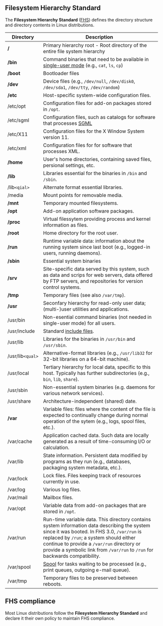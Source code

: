 ## Filesystem Hierarchy Standard

The **Filesystem Hierarchy Standard** ([FHS](https://en.wikipedia.org/wiki/Filesystem_Hierarchy_Standard)) defines the directory structure and directory contents in Linux distributions.

| Directory | Description |
| --------- | ----------- |
| **/**       | Primary hierarchy root - Root directory of the entire file system hierarchy |
| **/bin** | Command binaries that need to be available in [single-user mode](https://en.wikipedia.org/wiki/Single-user_mode) (e.g., `cat`, `ls`, `cp`) |
| **/boot** | Bootloader files |
| **/dev** | Device files (e.g., `/dev/null`, `/dev/disk0`, `/dev/sda1`, `/dev/tty`, `/dev/random`) |
| **/etc** | Host-specific system-wide configuration files. |
| /etc/opt | Configuration files for add-on packages stored in `/opt`. |
| /etc/sgml | Configuration files, such as catalogs for software that processes [SGML](https://en.wikipedia.org/wiki/Standard_Generalized_Markup_Language) |
| /etc/X11 | Configuration files for the X Window System version 11. |
| /etc/xml | Configuration files for for software that processes XML. |
| **/home**    | User's home directories, containing saved files, persional settings, etc. |
| **/lib**     | Libraries essential for the binaries in `/bin` and `/sbin`. |
| /lib`<qial>` | Alternate format essential libraries. |
| /media | Mount points for removable media. |
| **/mnt**    | Temporary mounted filesystems. |
| **/opt**    | Add-on application software packages. |
| **/proc**   | Virtual filessytem providing process and kernel information as files. |
| **/root**   | Home directory for the root user. |
| **/run**    | Runtime variable data: information about the running system since last boot (e.g., logged-in users, running daemons).
| **/sbin**   | Essential system binaries |
| **/srv**    | Site-specific data served by this system, such as data and scrips for web servers, data offered by FTP servers, and repositories for version control systems. |
| **/tmp**    | Temporary files (see also `/var/tmp`). |
| **/usr**    | Seconfary hierarchy for read-only user data; (multi-)user utilities and applications. |
| /usr/bin | Non-esential command binaries (not needed in single-user mode) for all users. |
| /usr/include | Standard [include files](https://en.wikipedia.org/wiki/Include_directive). |
| /usr/lib  | Libraries for the binaries in `/usr/bin` and `/usr/sbin`. |
| /usr/lib`<qual>` | Alternative-format libraries (e.g., `/usr/lib32` for 32-bit libraries on a 64-bit machine). |
| /usr/local | Tertiary hierarchy for local data, specific to this host. Typically has further subdirectories (e.g., `bin`, `lib`, `share`). |
| /usr/sbin | Non-essential system binaries (e.g. daemons for various network services). |
| /usr/share | Architecture-independent (shared) date. |
| **/var** | Variable files: files where the content of the file is expected to continually change during normal operation of the sytem (e.g., logs, spool files, etc.). |
| /var/cache | Application cached data. Such data are locally generated as a result of time-consuming I/O or calculation.
| /var/lib   | State information. Persistent data modified by programs as they run (e.g., databases, packaging system metadata, etc.). |
| /var/lock  | Lock files. Files keeping track of resources currently in use. |
| /var/log   | Various log files. |
| /var/mail  | Mailbox files. |
| /var/opt   | Variable data from add-on packages that are stored in `/opt`. |
| /var/run   | Run-time variable data. This directory contains system information data describing the system since it was booted. In FHS 3.0, `/var/run` is replaced by `/run`; a system should either continue to provide a `/var/run` directory or provide a symbolic link from `/var/run` to `/run` for backwards compatibility. |
| /var/spool | [Spool](https://en.wikipedia.org/wiki/Spooling) for tasks waiting to be processed (e.g., print queues, outgoing e-mail queue). |
| /var/tmp   | Temporary files to be preserved between reboots. |

## FHS compliance

Most Linux distributions follow the **Filesystem Hierarchy Standard** and declare it their own policy to maintain FHS compliance.



